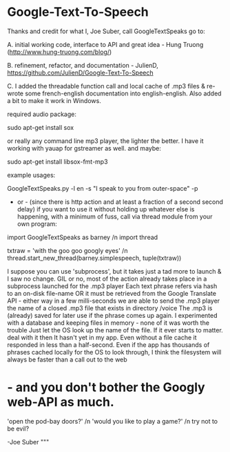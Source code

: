 Google-Text-To-Speech
=====================
Thanks and credit for what I, Joe Suber, call GoogleTextSpeaks go to:

A. initial working code, interface to API and great idea -
Hung Truong (http://www.hung-truong.com/blog/)

B. refinement, refactor, and documentation -
JulienD, https://github.com/JulienD/Google-Text-To-Speech

C. I added the threadable function call and local cache of .mp3 files
& re-wrote some french-english documentation into english-english.
Also added a bit to make it work in Windows.

required audio package:

sudo apt-get install sox

or really any command line mp3 player, the lighter the better.
I have it working with yauap for gstreamer as well.
and maybe:

sudo apt-get install libsox-fmt-mp3

example usages:

GoogleTextSpeaks.py -l en -s "I speak to you from outer-space" -p
- or -
(since there is http action and at least a fraction of a second second delay)
if you want to use it without holding up whatever else is happening,
with a minimum of fuss, call via thread module from your own program:

import GoogleTextSpeaks as barney /n
import thread

txtraw = 'with the goo goo googly eyes' /n
thread.start_new_thread(barney.simplespeech, tuple(txtraw))

 I suppose you can use 'subprocess', but it takes just a tad more to launch & I saw no change.
 GIL or no, most of the action already takes place in a subprocess launched for the .mp3 player
 Each text phrase refers via hash to an on-disk file-name OR it must be
 retrieved from the Google Translate API - either way
 in a few milli-seconds we are able to send the .mp3 player
 the name of a closed .mp3 file that exists in directory /voice
 The .mp3 is (already) saved for later use if the phrase comes up again.
 I experimented with a database and keeping files in memory - none of it was worth the trouble
 Just let the OS look up the name of the file. If it ever starts to matter. deal with it then
 It hasn't yet in my app. Even without a file cache it responded in less than a half-second.
 Even if the app has thousands of phrases cached locally for the OS to look through,
 I think the filesystem will always be faster than a call out to the web
# - and you don't bother the Googly web-API as much.

'open the pod-bay doors?' /n
'would you like to play a game?' /n
try not to be evil?

-Joe Suber
"""

